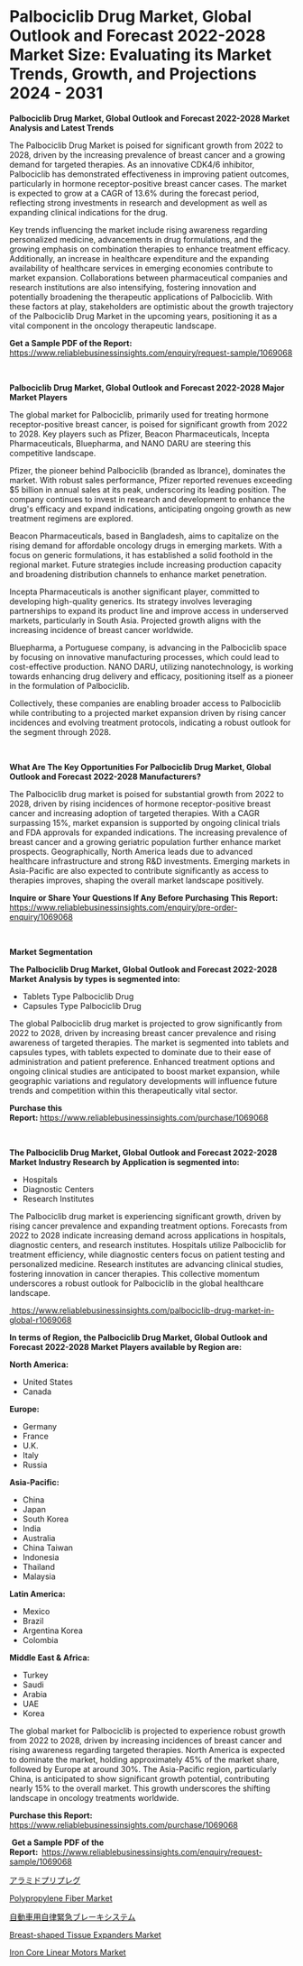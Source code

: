 <p><h1>Palbociclib Drug Market, Global Outlook and Forecast 2022-2028 Market Size: Evaluating its Market Trends, Growth, and Projections 2024 - 2031</h1></p><p><strong>Palbociclib Drug Market, Global Outlook and Forecast 2022-2028 Market Analysis and Latest Trends</strong></p>
<p><p>The Palbociclib Drug Market is poised for significant growth from 2022 to 2028, driven by the increasing prevalence of breast cancer and a growing demand for targeted therapies. As an innovative CDK4/6 inhibitor, Palbociclib has demonstrated effectiveness in improving patient outcomes, particularly in hormone receptor-positive breast cancer cases. The market is expected to grow at a CAGR of 13.6% during the forecast period, reflecting strong investments in research and development as well as expanding clinical indications for the drug.</p><p>Key trends influencing the market include rising awareness regarding personalized medicine, advancements in drug formulations, and the growing emphasis on combination therapies to enhance treatment efficacy. Additionally, an increase in healthcare expenditure and the expanding availability of healthcare services in emerging economies contribute to market expansion. Collaborations between pharmaceutical companies and research institutions are also intensifying, fostering innovation and potentially broadening the therapeutic applications of Palbociclib. With these factors at play, stakeholders are optimistic about the growth trajectory of the Palbociclib Drug Market in the upcoming years, positioning it as a vital component in the oncology therapeutic landscape.</p></p>
<p><strong>Get a Sample PDF of the Report:&nbsp;</strong> <a href="https://www.reliablebusinessinsights.com/enquiry/request-sample/1069068">https://www.reliablebusinessinsights.com/enquiry/request-sample/1069068</a></p>
<p>&nbsp;</p>
<p><strong>Palbociclib Drug Market, Global Outlook and Forecast 2022-2028 Major Market Players</strong></p>
<p><p>The global market for Palbociclib, primarily used for treating hormone receptor-positive breast cancer, is poised for significant growth from 2022 to 2028. Key players such as Pfizer, Beacon Pharmaceuticals, Incepta Pharmaceuticals, Bluepharma, and NANO DARU are steering this competitive landscape.</p><p>Pfizer, the pioneer behind Palbociclib (branded as Ibrance), dominates the market. With robust sales performance, Pfizer reported revenues exceeding $5 billion in annual sales at its peak, underscoring its leading position. The company continues to invest in research and development to enhance the drug's efficacy and expand indications, anticipating ongoing growth as new treatment regimens are explored.</p><p>Beacon Pharmaceuticals, based in Bangladesh, aims to capitalize on the rising demand for affordable oncology drugs in emerging markets. With a focus on generic formulations, it has established a solid foothold in the regional market. Future strategies include increasing production capacity and broadening distribution channels to enhance market penetration.</p><p>Incepta Pharmaceuticals is another significant player, committed to developing high-quality generics. Its strategy involves leveraging partnerships to expand its product line and improve access in underserved markets, particularly in South Asia. Projected growth aligns with the increasing incidence of breast cancer worldwide.</p><p>Bluepharma, a Portuguese company, is advancing in the Palbociclib space by focusing on innovative manufacturing processes, which could lead to cost-effective production. NANO DARU, utilizing nanotechnology, is working towards enhancing drug delivery and efficacy, positioning itself as a pioneer in the formulation of Palbociclib.</p><p>Collectively, these companies are enabling broader access to Palbociclib while contributing to a projected market expansion driven by rising cancer incidences and evolving treatment protocols, indicating a robust outlook for the segment through 2028.</p></p>
<p>&nbsp;</p>
<p><strong>What Are The Key Opportunities For Palbociclib Drug Market, Global Outlook and Forecast 2022-2028 Manufacturers?</strong></p>
<p><p>The Palbociclib drug market is poised for substantial growth from 2022 to 2028, driven by rising incidences of hormone receptor-positive breast cancer and increasing adoption of targeted therapies. With a CAGR surpassing 15%, market expansion is supported by ongoing clinical trials and FDA approvals for expanded indications. The increasing prevalence of breast cancer and a growing geriatric population further enhance market prospects. Geographically, North America leads due to advanced healthcare infrastructure and strong R&D investments. Emerging markets in Asia-Pacific are also expected to contribute significantly as access to therapies improves, shaping the overall market landscape positively.</p></p>
<p><strong>Inquire or Share Your Questions If Any Before Purchasing This Report:</strong> <a href="https://www.reliablebusinessinsights.com/enquiry/pre-order-enquiry/1069068">https://www.reliablebusinessinsights.com/enquiry/pre-order-enquiry/1069068</a></p>
<p>&nbsp;</p>
<p><strong>Market Segmentation</strong></p>
<p><strong>The Palbociclib Drug Market, Global Outlook and Forecast 2022-2028 Market Analysis by types is segmented into:</strong></p>
<p><ul><li>Tablets Type Palbociclib Drug</li><li>Capsules Type Palbociclib Drug</li></ul></p>
<p><p>The global Palbociclib drug market is projected to grow significantly from 2022 to 2028, driven by increasing breast cancer prevalence and rising awareness of targeted therapies. The market is segmented into tablets and capsules types, with tablets expected to dominate due to their ease of administration and patient preference. Enhanced treatment options and ongoing clinical studies are anticipated to boost market expansion, while geographic variations and regulatory developments will influence future trends and competition within this therapeutically vital sector.</p></p>
<p><strong>Purchase this Report:&nbsp;</strong><a href="https://www.reliablebusinessinsights.com/purchase/1069068">https://www.reliablebusinessinsights.com/purchase/1069068</a></p>
<p>&nbsp;</p>
<p><strong>The Palbociclib Drug Market, Global Outlook and Forecast 2022-2028 Market Industry Research by Application is segmented into:</strong></p>
<p><ul><li>Hospitals</li><li>Diagnostic Centers</li><li>Research Institutes</li></ul></p>
<p><p>The Palbociclib drug market is experiencing significant growth, driven by rising cancer prevalence and expanding treatment options. Forecasts from 2022 to 2028 indicate increasing demand across applications in hospitals, diagnostic centers, and research institutes. Hospitals utilize Palbociclib for treatment efficiency, while diagnostic centers focus on patient testing and personalized medicine. Research institutes are advancing clinical studies, fostering innovation in cancer therapies. This collective momentum underscores a robust outlook for Palbociclib in the global healthcare landscape.</p></p>
<p><a href="https://www.reliablebusinessinsights.com/palbociclib-drug-market-in-global-r1069068">&nbsp;https://www.reliablebusinessinsights.com/palbociclib-drug-market-in-global-r1069068</a></p>
<p><strong>In terms of Region, the Palbociclib Drug Market, Global Outlook and Forecast 2022-2028 Market Players available by Region are:</strong></p>
<p>
    <p> <strong> North America: </strong>
        <ul>
            <li>United States</li>
            <li>Canada</li>
        </ul>
        </p> 
    <p> <strong> Europe: </strong>
        <ul>
            <li>Germany</li>
            <li>France</li>
            <li>U.K.</li>
            <li>Italy</li>
            <li>Russia</li>
        </ul>
        </p> 
    <p> <strong> Asia-Pacific: </strong>
        <ul>
            <li>China</li>
            <li>Japan</li>
            <li>South Korea</li>
            <li>India</li>
            <li>Australia</li>
            <li>China Taiwan</li>
            <li>Indonesia</li>
            <li>Thailand</li>
            <li>Malaysia</li>
        </ul>
        </p> 
    <p> <strong> Latin America: </strong>
        <ul>
            <li>Mexico</li>
            <li>Brazil</li>
            <li>Argentina Korea</li>
            <li>Colombia</li>
        </ul>
        </p> 
    <p> <strong> Middle East & Africa: </strong>
        <ul>
            <li>Turkey</li>
            <li>Saudi</li>
            <li>Arabia</li>
            <li>UAE</li>
            <li>Korea</li>
        </ul>
    </p>
    </p>
<p><p>The global market for Palbociclib is projected to experience robust growth from 2022 to 2028, driven by increasing incidences of breast cancer and rising awareness regarding targeted therapies. North America is expected to dominate the market, holding approximately 45% of the market share, followed by Europe at around 30%. The Asia-Pacific region, particularly China, is anticipated to show significant growth potential, contributing nearly 15% to the overall market. This growth underscores the shifting landscape in oncology treatments worldwide.</p></p>
<p><strong>Purchase this Report: </strong><a href="https://www.reliablebusinessinsights.com/purchase/1069068">https://www.reliablebusinessinsights.com/purchase/1069068</a></p>
<p>&nbsp;<strong>Get a Sample PDF of the Report:&nbsp;&nbsp;</strong><a href="https://www.reliablebusinessinsights.com/enquiry/request-sample/1069068">https://www.reliablebusinessinsights.com/enquiry/request-sample/1069068</a></p>
<p><strong></strong></p>
<p><p><a href="https://medium.com/@titusboyer1/2024%E5%B9%B4%E3%81%8B%E3%82%892031%E5%B9%B4%E3%81%BE%E3%81%A7%E3%81%AE9-8-%E3%81%AEcagr%E3%81%A7%E6%8B%A1%E5%A4%A7%E3%81%97%E3%81%A6%E3%81%84%E3%82%8B%E3%82%A2%E3%83%A9%E3%83%9F%E3%83%89%E3%83%97%E3%83%AA%E3%83%97%E3%83%AC%E3%82%B0%E5%B8%82%E5%A0%B4%E3%81%AE%E8%A6%8F%E6%A8%A1%E3%81%AB%E9%96%A2%E3%81%99%E3%82%8B%E6%B4%9E%E5%AF%9F-8e22a0114ce7">アラミドプリプレグ</a></p><p><a href="https://www.linkedin.com/pulse/strategic-market-insights-global-polypropylene-fiber-fc1sf?trackingId=UjewZZxJQh%2BL2l%2BZbKP50A%3D%3D">Polypropylene Fiber Market</a></p><p><a href="https://medium.com/@sheilabruen2023/%E8%87%AA%E5%8B%95%E8%BB%8A%E8%87%AA%E5%BE%8B%E7%B7%8A%E6%80%A5%E3%83%96%E3%83%AC%E3%83%BC%E3%82%AD%E3%82%B7%E3%82%B9%E3%83%86%E3%83%A0%E3%81%AE%E5%B8%82%E5%A0%B4%E8%AA%BF%E6%9F%BB%E3%83%AC%E3%83%9D%E3%83%BC%E3%83%88%E3%81%AB%E3%81%AF-2024%E5%B9%B4%E3%81%8B%E3%82%892031%E5%B9%B4%E3%81%BE%E3%81%A7%E3%81%AE11-cagr%E3%81%A7%E4%BA%88%E6%B8%AC%E3%81%95%E3%82%8C%E3%82%8B%E5%B8%82%E5%A0%B4%E8%A6%8F%E6%A8%A1-%E3%82%B7%E3%82%A7%E3%82%A2-%E6%88%90%E9%95%B7%E7%8E%87%E3%81%AB%E9%96%A2%E3%81%99%E3%82%8B%E5%88%86%E6%9E%90%E3%81%8C%E5%90%AB%E3%81%BE%E3%82%8C%E3%81%A6%E3%81%84%E3%81%BE%E3%81%99-3b7e1bbed67b">自動車用自律緊急ブレーキシステム</a></p><p><a href="https://medium.com/@rontaybrewer02024/breast-shaped-tissue-expanders-market-outlook-complete-industry-analysis-2024-to-2031-9942d8ced035">Breast-shaped Tissue Expanders Market</a></p><p><a href="https://www.linkedin.com/pulse/booming-iron-core-linear-motors-market-sector-analysis-growth-wysqf?trackingId=G0Ch%2FXcNTAqXMTAeT4jblg%3D%3D">Iron Core Linear Motors Market</a></p></p>